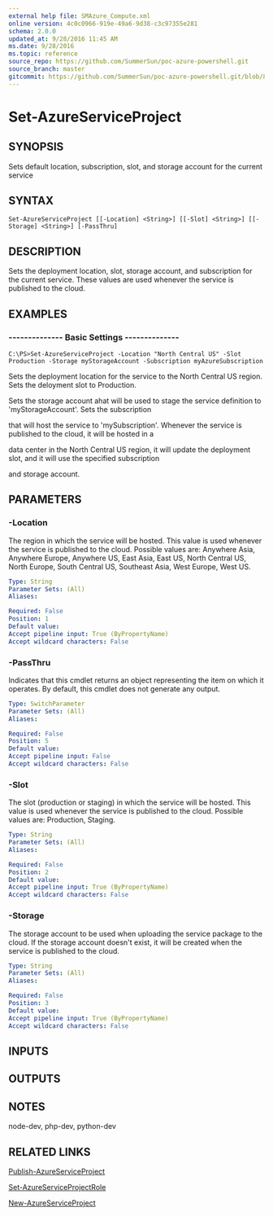 ```yaml
---
external help file: SMAzure_Compute.xml
online version: 4c0c0966-919e-49a6-9d38-c3c97355e281
schema: 2.0.0
updated_at: 9/28/2016 11:45 AM
ms.date: 9/28/2016
ms.topic: reference
source_repo: https://github.com/SummerSun/poc-azure-powershell.git
source_branch: master
gitcommit: https://github.com/SummerSun/poc-azure-powershell.git/blob/8903b0f1daa01932ac5fa167f377736de2df6709/azureps-cmdlets-docs/Service%20Management/Compute%20Cmdlets/v0.9.8/Set-AzureServiceProject.md
---
```


# Set-AzureServiceProject
## SYNOPSIS
Sets default location, subscription, slot, and storage account for the current service

## SYNTAX

```
Set-AzureServiceProject [[-Location] <String>] [[-Slot] <String>] [[-Storage] <String>] [-PassThru]
```

## DESCRIPTION
Sets the deployment location, slot, storage account, and subscription for the current service. 
These values are used whenever the service is published to the cloud.

## EXAMPLES

### --------------  Basic Settings --------------
```
C:\PS>Set-AzureServiceProject -Location "North Central US" -Slot Production -Storage myStorageAccount -Subscription myAzureSubscription
```

Sets the deployment location for the service to the North Central US region.
Sets the deloyment slot to Production.

Sets the storage account ahat will be used to stage the service definition to 'myStorageAccount'. 
Sets the subscription

that will host the service to 'mySubscription'. 
Whenever the service is published to the cloud, it will be hosted in a

data center in the North Central US region, it will update the deployment slot, and it will use the specified subscription

and storage account.

## PARAMETERS

### -Location
The region in which the service will be hosted.
This value is used whenever the service is published to the cloud.
Possible values are: Anywhere Asia, Anywhere Europe, Anywhere US, East Asia, East US, North Central US, North Europe, South Central US, Southeast Asia, West Europe, West US.

```yaml
Type: String
Parameter Sets: (All)
Aliases: 

Required: False
Position: 1
Default value: 
Accept pipeline input: True (ByPropertyName)
Accept wildcard characters: False
```

### -PassThru
Indicates that this cmdlet returns an object representing the item on which it operates.
By default, this cmdlet does not generate any output.

```yaml
Type: SwitchParameter
Parameter Sets: (All)
Aliases: 

Required: False
Position: 5
Default value: 
Accept pipeline input: False
Accept wildcard characters: False
```

### -Slot
The slot (production or staging) in which the service will be hosted.
This value is used whenever the service is published to the cloud.
Possible values are: Production, Staging.

```yaml
Type: String
Parameter Sets: (All)
Aliases: 

Required: False
Position: 2
Default value: 
Accept pipeline input: True (ByPropertyName)
Accept wildcard characters: False
```

### -Storage
The storage account to be used when uploading the service package to the cloud.
If the storage account doesn't exist, it will be created when the service is published to the cloud.

```yaml
Type: String
Parameter Sets: (All)
Aliases: 

Required: False
Position: 3
Default value: 
Accept pipeline input: True (ByPropertyName)
Accept wildcard characters: False
```

## INPUTS

## OUTPUTS

## NOTES
node-dev, php-dev, python-dev

## RELATED LINKS

[Publish-AzureServiceProject](4c0c0966-919e-49a6-9d38-c3c97355e281)

[Set-AzureServiceProjectRole](80fb7e11-389d-4341-9568-e1a1bc1789df)

[New-AzureServiceProject](68b3e4a9-7aff-4274-bd8c-0f664cb6e65d)

